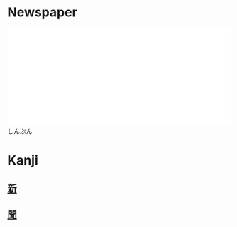 # Newspaper

![shinbun](pitch-accents/shinbun.png)
しんぶん

# Kanji
## [新](../Kanji/kanji-dict/新.md)

## [聞](../Kanji/kanji-dict/聞.md)